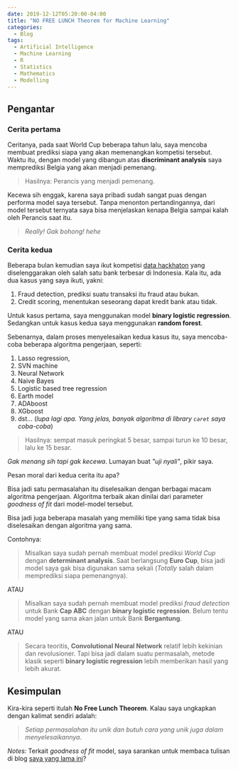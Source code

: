 ```yaml
---
date: 2019-12-12T05:20:00-04:00
title: "NO FREE LUNCH Theorem for Machine Learning"
categories:
  - Blog
tags:
  - Artificial Intelligence
  - Machine Learning
  - R
  - Statistics
  - Mathematics
  - Modelling
---
```


## Pengantar

### Cerita pertama

Ceritanya, pada saat World Cup beberapa tahun lalu, saya mencoba membuat prediksi siapa yang akan memenangkan kompetisi tersebut. Waktu itu, dengan model yang dibangun atas __discriminant analysis__ saya memprediksi Belgia yang akan menjadi pemenang.

> Hasilnya: Perancis yang menjadi pemenang.

Kecewa sih enggak, karena saya pribadi sudah sangat puas dengan performa model saya tersebut. Tanpa menonton pertandingannya, dari model tersebut ternyata saya bisa menjelaskan kenapa Belgia sampai kalah oleh Perancis saat itu. 

> _Really! Gak bohong! hehe_

### Cerita kedua

Beberapa bulan kemudian saya ikut kompetisi [data hackhaton](https://wp.me/p6nlXw-ef) yang diselenggarakan oleh salah satu bank terbesar di Indonesia. Kala itu, ada dua kasus yang saya ikuti, yakni:

1. Fraud detection, prediksi suatu transaksi itu fraud atau bukan.
2. Credit scoring, menentukan seseorang dapat kredit bank atau tidak.

Untuk kasus pertama, saya menggunakan model __binary logistic regression__. Sedangkan untuk kasus kedua saya menggunakan __random forest__.

Sebenarnya, dalam proses menyelesaikan kedua kasus itu, saya mencoba-coba beberapa algoritma pengerjaan, seperti:

1. Lasso regression,
2. SVN machine
3. Neural Network
4. Naive Bayes
5. Logistic based tree regression
6. Earth model
7. ADAboost
8. XGboost
9. dst... (_lupa lagi apa. Yang jelas, banyak algoritma di library `caret` saya coba-coba_)

> Hasilnya: sempat masuk peringkat 5 besar, sampai turun ke 10 besar, lalu ke 15 besar.

_Gak menang sih tapi gak kecewa_. Lumayan buat _"uji nyali"_, pikir saya.

Pesan moral dari kedua cerita itu apa?

Bisa jadi satu permasalahan itu diselesaikan dengan berbagai macam algoritma pengerjaan. Algoritma terbaik akan dinilai dari parameter _goodness of fit_ dari model-model tersebut.

Bisa jadi juga beberapa masalah yang memiliki tipe yang sama tidak bisa diselesaikan dengan algoritma yang sama.

Contohnya: 

> Misalkan saya sudah pernah membuat model prediksi _World Cup_ dengan __determinant analysis__. Saat berlangsung __Euro Cup__, bisa jadi model saya gak bisa digunakan sama sekali (_Totally_ salah dalam memprediksi siapa pemenangnya).

ATAU

> Misalkan saya sudah pernah membuat model prediksi _fraud detection_ untuk Bank __Cap ABC__ dengan __binary logistic regression__. Belum tentu model yang sama akan jalan untuk Bank __Bergantung__.

ATAU

> Secara teoritis, __Convolutional Neural Network__ relatif lebih kekinian dan revolusioner. Tapi bisa jadi dalam suatu permasalah, metode klasik seperti __binary logistic regression__ lebih memberikan hasil yang lebih akurat.

## Kesimpulan

Kira-kira seperti itulah __No Free Lunch Theorem__. Kalau saya ungkapkan dengan kalimat sendiri adalah:

> _Setiap permasalahan itu unik dan butuh cara yang unik juga dalam menyelesaikannya_.

_Notes:_
Terkait _goodness of fit_ model, saya sarankan untuk membaca tulisan di blog [saya yang lama ini](https://passingthroughresearcher.wordpress.com/2015/06/29/failure-formula-overfitting-the-earthquake/)?
